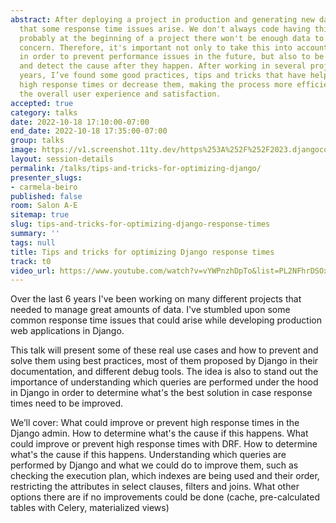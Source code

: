 ```yaml
---
abstract: After deploying a project in production and generating new data, it's common
  that some response time issues arise. We don't always code having this in mind since
  probably at the beginning of a project there won't be enough data to cause this
  concern. Therefore, it's important not only to take this into account when developing
  in order to prevent performance issues in the future, but also to be able to debug
  and detect the cause after they happen. After working in several projects over the
  years, I’ve found some good practices, tips and tricks that have helped me to prevent
  high response times or decrease them, making the process more efficient, and improving
  the overall user experience and satisfaction.
accepted: true
category: talks
date: 2022-10-18 17:10:00-07:00
end_date: 2022-10-18 17:35:00-07:00
group: talks
image: https://v1.screenshot.11ty.dev/https%253A%252F%252F2023.djangocon.eu%252Fpresenters%252Fcarmela-beiro%252F/opengraph/
layout: session-details
permalink: /talks/tips-and-tricks-for-optimizing-django/
presenter_slugs:
- carmela-beiro
published: false
room: Salon A-E
sitemap: true
slug: tips-and-tricks-for-optimizing-django-response-times
summary: ''
tags: null
title: Tips and tricks for optimizing Django response times
track: t0
video_url: https://www.youtube.com/watch?v=vYWPnzhDpTo&list=PL2NFhrDSOxgUoF-4F2MdAFvOK1wOrNdqB
---
```


Over the last 6 years I've been working on many different projects that needed to manage great amounts of data. I've stumbled upon some common response time issues that could arise while developing production web applications in Django.

This talk will present some of these real use cases and how to prevent and solve them using best practices, most of them proposed by Django in their documentation, and different debug tools. The idea is also to stand out the importance of understanding which queries are performed under the hood in Django in order to determine what's the best solution in case response times need to be improved.

We’ll cover:
What could improve or prevent high response times in the Django admin. How to determine what's the cause if this happens.
What could improve or prevent high response times with DRF. How to determine what's the cause if this happens.
Understanding which queries are performed by Django and what we could do to improve them, such as checking the execution plan, which indexes are being used and their order, restricting the attributes in select clauses, filters and joins.
What other options there are if no improvements could be done (cache, pre-calculated tables with Celery, materialized views)
